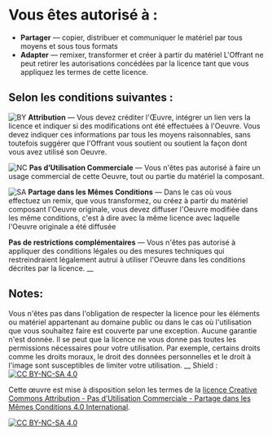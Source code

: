 # Vous êtes autorisé à :
* **Partager** — copier, distribuer et communiquer le matériel par tous moyens et sous tous formats
* **Adapter** — remixer, transformer et créer à partir du matériel
L'Offrant ne peut retirer les autorisations concédées par la licence tant que vous appliquez les termes de cette licence.

## Selon les conditions suivantes :
![BY](https://mirrors.creativecommons.org/presskit/icons/by.png) **Attribution** — Vous devez créditer l'Œuvre, intégrer un lien vers la licence et indiquer si des modifications ont été effectuées à l'Oeuvre. Vous devez indiquer ces informations par tous les moyens raisonnables, sans toutefois suggérer que l'Offrant vous soutient ou soutient la façon dont vous avez utilisé son Oeuvre.

![NC](https://mirrors.creativecommons.org/presskit/icons/nc.png) **Pas d’Utilisation Commerciale** — Vous n'êtes pas autorisé à faire un usage commercial de cette Oeuvre, tout ou partie du matériel la composant.

![SA](https://mirrors.creativecommons.org/presskit/icons/sa.png) **Partage dans les Mêmes Conditions** — Dans le cas où vous effectuez un remix, que vous transformez, ou créez à partir du matériel composant l'Oeuvre originale, vous devez diffuser l'Oeuvre modifiée dans les même conditions, c'est à dire avec la même licence avec laquelle l'Oeuvre originale a été diffusée

**Pas de restrictions complémentaires** — Vous n'êtes pas autorisé à appliquer des conditions légales ou des mesures techniques qui restreindraient légalement autrui à utiliser l'Oeuvre dans les conditions décrites par la licence.
__
## Notes:
Vous n'êtes pas dans l'obligation de respecter la licence pour les éléments ou matériel appartenant au domaine public ou dans le cas où l'utilisation que vous souhaitez faire est couverte par une exception.
Aucune garantie n'est donnée. Il se peut que la licence ne vous donne pas toutes les permissions nécessaires pour votre utilisation. Par exemple, certains droits comme les droits moraux, le droit des données personnelles et le droit à l'image sont susceptibles de limiter votre utilisation.
__
Shield : [![CC BY-NC-SA 4.0][cc-by-nc-sa-shield]][cc-by-nc-sa]

Cette œuvre est mise à disposition selon les termes de la
[licence Creative Commons Attribution - Pas d’Utilisation Commerciale - Partage dans les Mêmes Conditions 4.0 International][cc-by-nc-sa].

[![CC BY-NC-SA 4.0][cc-by-nc-sa-image]][cc-by-nc-sa]

[cc-by-nc-sa]: http://creativecommons.org/licenses/by-nc-sa/4.0/deed.fr
[cc-by-nc-sa-image]: https://licensebuttons.net/l/by-nc-sa/4.0/88x31.png
[cc-by-nc-sa-shield]: https://img.shields.io/badge/License-CC%20BY--NC--SA%204.0-lightgrey.svg
